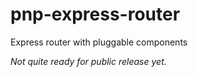 pnp-express-router
===================

Express router with pluggable components

*Not quite ready for public release yet.*
